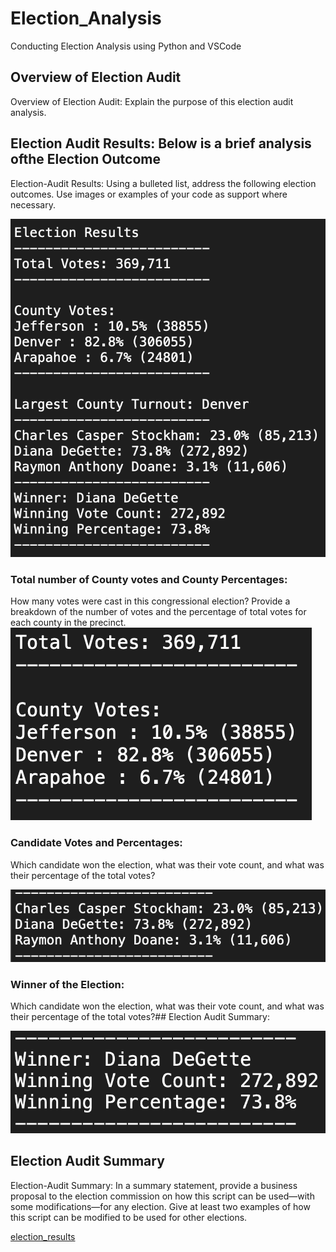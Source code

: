 # Election_Analysis
Conducting Election Analysis using Python and VSCode

## Overview of Election Audit
Overview of Election Audit: Explain the purpose of this election audit analysis.

## Election Audit Results: Below is a brief analysis ofthe Election Outcome
Election-Audit Results: Using a bulleted list, address the following election outcomes. Use images or examples of your code as support where necessary.

![Full_Vote_Results_Small](Resources/Full_Vote_Results_Small.png)

### Total number of County votes and County Percentages:
How many votes were cast in this congressional election?
Provide a breakdown of the number of votes and the percentage of total votes for each county in the precinct.
![Total_Votes_County_Votes2](Resources/Total_Votes_County_Votes2.png)

### Candidate Votes and Percentages:
Which candidate won the election, what was their vote count, and what was their percentage of the total votes?

![Candidate_percentage_votes2](Resources/Candidate_percentage_votes2.png)

### Winner of the Election:
Which candidate won the election, what was their vote count, and what was their percentage of the total votes?## Election Audit Summary:

![Winner_of_Election](Resources/Winner_of_Election.png)

## Election Audit Summary
Election-Audit Summary: In a summary statement, provide a business proposal to the election commission on how this script can be used—with some modifications—for any election. Give at least two examples of how this script can be modified to be used for other elections.




[election_results](Resources/election_results.csv)
